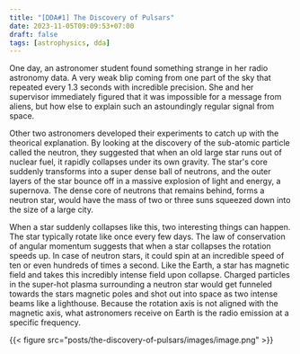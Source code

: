 ```yaml
---
title: "[DDA#1] The Discovery of Pulsars"
date: 2023-11-05T09:09:53+07:00
draft: false
tags: [astrophysics, dda]
---
```


One day, an astronomer student found something strange in her radio astronomy data. A very weak blip coming from one part of the sky that repeated every 1.3 seconds with incredible precision. She and her supervisor immediately figured that it was impossible for a message from aliens, but how else to explain such an astoundingly regular signal from space.

Other two astronomers developed their experiments to catch up with the theorical explanation. By looking at the discovery of the sub-atomic particle called the neutron, they suggested that when an old large star runs out of nuclear fuel, it rapidly collapses under its own gravity. The star's core suddenly transforms into a super dense ball of neutrons, and the outer layers of the star bounce off in a massive explosion of light and energy, a supernova. The dense core of neutrons that remains behind, forms a neutron star, would have the mass of two or three suns squeezed down into the size of a large city.

When a star suddenly collapses like this, two interesting things can happen. The star typically rotate like once every few days. The law of conservation of angular momentum suggests that when a star collapses the rotation speeds up. In case of neutron stars, it could spin at an incredible speed of ten or even hundreds of times a second. Like the Earth, a star has magnetic field and takes this incredibly intense field upon collapse. Charged particles in the super-hot plasma surrounding a neutron star would get funneled towards the stars magnetic poles and shot out into space as two intense beams like a lighthouse. Because the rotation axis is not aligned with the magnetic axis, what astronomers receive on Earth is the radio emission at a specific frequency.

{{< figure src="posts/the-discovery-of-pulsars/images/image.png" >}}


